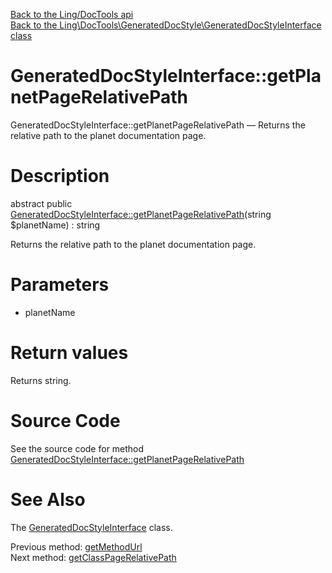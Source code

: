[Back to the Ling/DocTools api](https://github.com/lingtalfi/DocTools/blob/master/doc/api/Ling/DocTools.md)<br>
[Back to the Ling\DocTools\GeneratedDocStyle\GeneratedDocStyleInterface class](https://github.com/lingtalfi/DocTools/blob/master/doc/api/Ling/DocTools/GeneratedDocStyle/GeneratedDocStyleInterface.md)


GeneratedDocStyleInterface::getPlanetPageRelativePath
================



GeneratedDocStyleInterface::getPlanetPageRelativePath — Returns the relative path to the planet documentation page.




Description
================


abstract public [GeneratedDocStyleInterface::getPlanetPageRelativePath](https://github.com/lingtalfi/DocTools/blob/master/doc/api/Ling/DocTools/GeneratedDocStyle/GeneratedDocStyleInterface/getPlanetPageRelativePath.md)(string $planetName) : string




Returns the relative path to the planet documentation page.




Parameters
================


- planetName

    


Return values
================

Returns string.








Source Code
===========
See the source code for method [GeneratedDocStyleInterface::getPlanetPageRelativePath](/blob/master/GeneratedDocStyle/GeneratedDocStyleInterface.php#L47-L47)


See Also
================

The [GeneratedDocStyleInterface](https://github.com/lingtalfi/DocTools/blob/master/doc/api/Ling/DocTools/GeneratedDocStyle/GeneratedDocStyleInterface.md) class.

Previous method: [getMethodUrl](https://github.com/lingtalfi/DocTools/blob/master/doc/api/Ling/DocTools/GeneratedDocStyle/GeneratedDocStyleInterface/getMethodUrl.md)<br>Next method: [getClassPageRelativePath](https://github.com/lingtalfi/DocTools/blob/master/doc/api/Ling/DocTools/GeneratedDocStyle/GeneratedDocStyleInterface/getClassPageRelativePath.md)<br>

